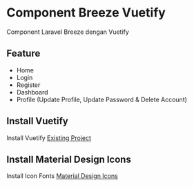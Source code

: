 # Component Breeze Vuetify
Component Laravel Breeze dengan Vuetify

## Feature
- Home
- Login
- Register
- Dashboard
- Profile (Update Profile, Update Password & Delete Account)

## Install Vuetify
Install Vuetify [Existing Project](https://vuetifyjs.com/en/getting-started/installation/#existing-projects)

## Install Material Design Icons
Install Icon Fonts [Material Design Icons](https://vuetifyjs.com/en/features/icon-fonts/#material-design-icons)
